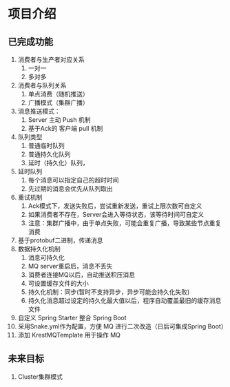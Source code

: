 # 项目介绍

## 已完成功能

1. 消费者与生产者对应关系
   1. 一对一
   2. 多对多
2. 消费者与队列关系
   1. 单点消费（随机推送）
   2. 广播模式（集群广播）
3. 消息推送模式：
   1. Server 主动 Push 机制
   2. 基于Ack的 客户端 pull 机制
4. 队列类型
   1. 普通临时队列
   2. 普通持久化队列
   3. 延时（持久化）队列，
5. 延时队列
   1. 每个消息可以指定自己的超时时间
   2. 先过期的消息会优先从队列取出
6. 重试机制
   1. Ack模式下，发送失败后，尝试重新发送，重试上限次数可自定义
   2. 如果消费者不存在，Server会进入等待状态，该等待时间可自定义
   3. 注意：集群广播中，由于单点失败，可能会重复广播，导致某些节点重复消费
7. 基于protobuf二进制，传递消息
8. 数据持久化机制
   1. 消息可持久化
   2. MQ server重启后，消息不丢失
   3. 消费者连接MQ以后，自动推送积压消息
   4. 可设置缓存文件的大小
   5. 持久化机制：同步(暂时不支持异步，异步可能会持久化失败)
   6. 持久化消息超过设定的持久化最大值以后，程序自动覆盖最旧的缓存消息文件
9. 自定义 Spring Starter 整合 Spring Boot
10. 采用Snake.yml作为配置，方便 MQ 进行二次改造（日后可集成Spring Boot）
11. 添加 KrestMQTemplate 用于操作 MQ

## 未来目标
1. Cluster集群模式
